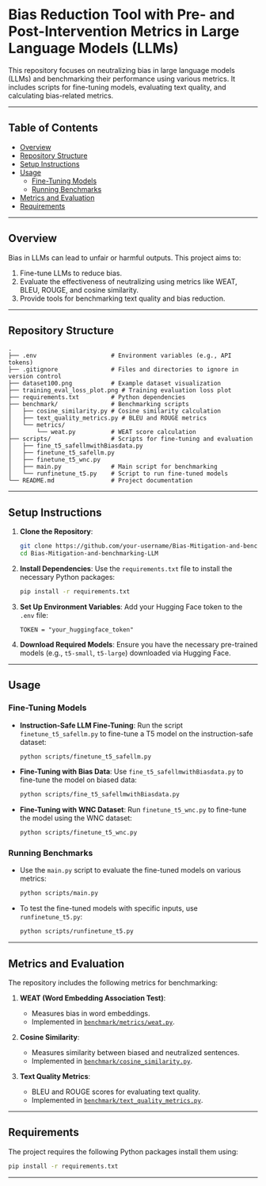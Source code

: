 # Bias Reduction Tool with Pre- and Post-Intervention Metrics in Large Language Models (LLMs)

This repository focuses on neutralizing bias in large language models (LLMs) and benchmarking their performance using various metrics. It includes scripts for fine-tuning models, evaluating text quality, and calculating bias-related metrics.

---

## Table of Contents

- [Overview](#overview)
- [Repository Structure](#repository-structure)
- [Setup Instructions](#setup-instructions)
- [Usage](#usage)
  - [Fine-Tuning Models](#fine-tuning-models)
  - [Running Benchmarks](#running-benchmarks)
- [Metrics and Evaluation](#metrics-and-evaluation)
- [Requirements](#requirements)

---

## Overview

Bias in LLMs can lead to unfair or harmful outputs. This project aims to:
1. Fine-tune LLMs to reduce bias.
2. Evaluate the effectiveness of neutralizing using metrics like WEAT, BLEU, ROUGE, and cosine similarity.
3. Provide tools for benchmarking text quality and bias reduction.

---

## Repository Structure

```
.
├── .env                     # Environment variables (e.g., API tokens)
├── .gitignore               # Files and directories to ignore in version control
├── dataset100.png           # Example dataset visualization
├── training_eval_loss_plot.png # Training evaluation loss plot
├── requirements.txt         # Python dependencies
├── benchmark/               # Benchmarking scripts
│   ├── cosine_similarity.py # Cosine similarity calculation
│   ├── text_quality_metrics.py # BLEU and ROUGE metrics
│   └── metrics/
│       └── weat.py          # WEAT score calculation
├── scripts/                 # Scripts for fine-tuning and evaluation
│   ├── fine_t5_safellmwithBiasdata.py
│   ├── finetune_t5_safellm.py
│   ├── finetune_t5_wnc.py
│   ├── main.py              # Main script for benchmarking
│   └── runfinetune_t5.py    # Script to run fine-tuned models
└── README.md                # Project documentation
```

---

## Setup Instructions

1. **Clone the Repository**:
   ```bash
   git clone https://github.com/your-username/Bias-Mitigation-and-benchmarking-LLM.git
   cd Bias-Mitigation-and-benchmarking-LLM
   ```

2. **Install Dependencies**:
   Use the `requirements.txt` file to install the necessary Python packages:
   ```bash
   pip install -r requirements.txt
   ```

3. **Set Up Environment Variables**:
   Add your Hugging Face token to the `.env` file:
   ```
   TOKEN = "your_huggingface_token"
   ```

4. **Download Required Models**:
   Ensure you have the necessary pre-trained models (e.g., `t5-small`, `t5-large`) downloaded via Hugging Face.

---

## Usage

### Fine-Tuning Models

- **Instruction-Safe LLM Fine-Tuning**:
  Run the script `finetune_t5_safellm.py` to fine-tune a T5 model on the instruction-safe dataset:
  ```bash
  python scripts/finetune_t5_safellm.py
  ```

- **Fine-Tuning with Bias Data**:
  Use `fine_t5_safellmwithBiasdata.py` to fine-tune the model on biased data:
  ```bash
  python scripts/fine_t5_safellmwithBiasdata.py
  ```

- **Fine-Tuning with WNC Dataset**:
  Run `finetune_t5_wnc.py` to fine-tune the model using the WNC dataset:
  ```bash
  python scripts/finetune_t5_wnc.py
  ```

### Running Benchmarks

- Use the `main.py` script to evaluate the fine-tuned models on various metrics:
  ```bash
  python scripts/main.py
  ```

- To test the fine-tuned models with specific inputs, use `runfinetune_t5.py`:
  ```bash
  python scripts/runfinetune_t5.py
  ```

---

## Metrics and Evaluation

The repository includes the following metrics for benchmarking:

1. **WEAT (Word Embedding Association Test)**:
   - Measures bias in word embeddings.
   - Implemented in [`benchmark/metrics/weat.py`](benchmark/metrics/weat.py).

2. **Cosine Similarity**:
   - Measures similarity between biased and neutralized sentences.
   - Implemented in [`benchmark/cosine_similarity.py`](benchmark/cosine_similarity.py).

3. **Text Quality Metrics**:
   - BLEU and ROUGE scores for evaluating text quality.
   - Implemented in [`benchmark/text_quality_metrics.py`](benchmark/text_quality_metrics.py).

---

## Requirements

The project requires the following Python packages install them using:
```bash
pip install -r requirements.txt
```

---


